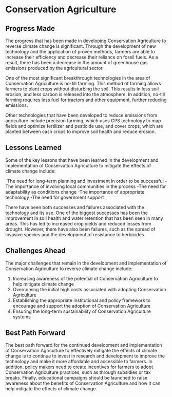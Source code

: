 # Conservation Agriculture

## Progress Made

The progress that has been made in developing Conservation Agriculture to reverse climate change is significant. Through the development of new technology and the application of proven methods, farmers are able to increase their efficiency and decrease their reliance on fossil fuels. As a result, there has been a decrease in the amount of greenhouse gas emissions produced by the agricultural sector.

One of the most significant breakthrough technologies in the area of Conservation Agriculture is no-till farming. This method of farming allows farmers to plant crops without disturbing the soil. This results in less soil erosion, and less carbon is released into the atmosphere. In addition, no-till farming requires less fuel for tractors and other equipment, further reducing emissions.

Other technologies that have been developed to reduce emissions from agriculture include precision farming, which uses GPS technology to map fields and optimize fertilizer and pesticide use, and cover crops, which are planted between cash crops to improve soil health and reduce erosion.

## Lessons Learned

Some of the key lessons that have been learned in the development and implementation of Conservation Agriculture to mitigate the effects of climate change include:

-The need for long-term planning and investment in order to be successful
-The importance of involving local communities in the process
-The need for adaptability as conditions change
-The importance of appropriate technology
-The need for government support

There have been both successes and failures associated with the technology and its use. One of the biggest successes has been the improvement in soil health and water retention that has been seen in many areas. This has led to increased crop yields and reduced losses from drought. However, there have also been failures, such as the spread of invasive species and the development of resistance to herbicides.

## Challenges Ahead

The major challenges that remain in the development and implementation of Conservation Agriculture to reverse climate change include:

1. Increasing awareness of the potential of Conservation Agriculture to help mitigate climate change
2. Overcoming the initial high costs associated with adopting Conservation Agriculture
3. Establishing the appropriate institutional and policy framework to encourage and support the adoption of Conservation Agriculture
4. Ensuring the long-term sustainability of Conservation Agriculture systems

## Best Path Forward

The best path forward for the continued development and implementation of Conservation Agriculture to effectively mitigate the effects of climate change is to continue to invest in research and development to improve the technology and make it more affordable and accessible to farmers. In addition, policy makers need to create incentives for farmers to adopt Conservation Agriculture practices, such as through subsidies or tax breaks. Finally, educational campaigns should be launched to raise awareness about the benefits of Conservation Agriculture and how it can help mitigate the effects of climate change.
